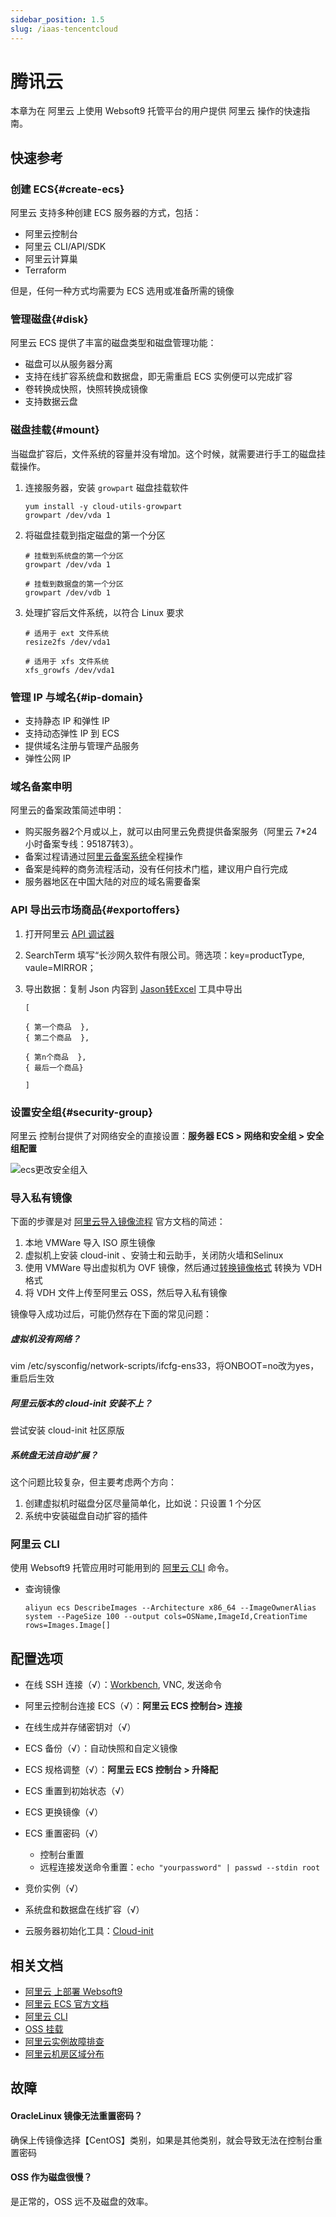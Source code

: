 ```yaml
---
sidebar_position: 1.5
slug: /iaas-tencentcloud
---
```


# 腾讯云

本章为在 阿里云 上使用 Websoft9 托管平台的用户提供 阿里云 操作的快速指南。

## 快速参考

### 创建 ECS{#create-ecs}

阿里云 支持多种创建 ECS 服务器的方式，包括：

- 阿里云控制台
- 阿里云 CLI/API/SDK
- 阿里云计算巢
- Terraform

但是，任何一种方式均需要为 ECS 选用或准备所需的镜像


### 管理磁盘{#disk}

阿里云 ECS 提供了丰富的磁盘类型和磁盘管理功能：  

- 磁盘可以从服务器分离
- 支持在线扩容系统盘和数据盘，即无需重启 ECS 实例便可以完成扩容
- 卷转换成快照，快照转换成镜像
- 支持数据云盘

### 磁盘挂载{#mount}

当磁盘扩容后，文件系统的容量并没有增加。这个时候，就需要进行手工的磁盘挂载操作。  

1. 连接服务器，安装 `growpart` 磁盘挂载软件
   ```
   yum install -y cloud-utils-growpart
   growpart /dev/vda 1
   ```
2. 将磁盘挂载到指定磁盘的第一个分区
   ```
   # 挂载到系统盘的第一个分区
   growpart /dev/vda 1

   # 挂载到数据盘的第一个分区
   growpart /dev/vdb 1
   ```
3. 处理扩容后文件系统，以符合 Linux 要求
   ```
   # 适用于 ext 文件系统
   resize2fs /dev/vda1 

   # 适用于 xfs 文件系统
   xfs_growfs /dev/vda1 
   ```


### 管理 IP 与域名{#ip-domain}

- 支持静态 IP 和弹性 IP
- 支持动态弹性 IP 到 ECS
- 提供域名注册与管理产品服务
- 弹性公网 IP 

### 域名备案申明

阿里云的备案政策简述申明：

- 购买服务器2个月或以上，就可以由阿里云免费提供备案服务（阿里云 7*24小时备案专线：95187转3）。  
- 备案过程请通过[阿里云备案系统](https://beian.aliyun.com/order/index.htm)全程操作
- 备案是纯粹的商务流程活动，没有任何技术门槛，建议用户自行完成
- 服务器地区在中国大陆的对应的域名需要备案


### API 导出云市场商品{#exportoffers}

1. 打开阿里云 [API 调试器](https://next.api.aliyun.com/api/Market/2015-11-01/DescribeProducts?lang=JAVA)
2. SearchTerm 填写“长沙网久软件有限公司。筛选项：key=productType, vaule=MIRROR；
3. 导出数据：复制 Json 内容到 [Jason转Excel](https://jsontoexcel.com/) 工具中导出

    ```
   [

   { 第一个商品  },
   { 第二个商品  },

   { 第n个商品  },
   { 最后一个商品}

   ]
   ```

### 设置安全组{#security-group}

阿里云 控制台提供了对网络安全的直接设置：**服务器 ECS > 网络和安全组 > 安全组配置**

![ecs更改安全组入](./assets/aliyun-modifysg80-websoft9.png)

### 导入私有镜像

下面的步骤是对 [阿里云导入镜像流程](https://help.aliyun.com/document_detail/127285.html) 官方文档的简述：  

1. 本地 VMWare 导入 ISO 原生镜像
2. 虚拟机上安装 cloud-init 、安骑士和云助手，关闭防火墙和Selinux
3. 使用 VMWare 导出虚拟机为 OVF 镜像，然后通过[转换镜像格式](https://help.aliyun.com/document_detail/57187.html) 转换为 VDH 格式
4. 将 VDH 文件上传至阿里云 OSS，然后导入私有镜像

镜像导入成功过后，可能仍然存在下面的常见问题：

##### 虚拟机没有网络？

vim /etc/sysconfig/network-scripts/ifcfg-ens33，将ONBOOT=no改为yes，重启后生效

##### 阿里云版本的  cloud-init 安装不上？

尝试安装  cloud-init 社区原版

##### 系统盘无法自动扩展？

这个问题比较复杂，但主要考虑两个方向：

1. 创建虚拟机时磁盘分区尽量简单化，比如说：只设置 1 个分区
2. 系统中安装磁盘自动扩容的插件

### 阿里云 CLI

使用 Websoft9 托管应用时可能用到的 [阿里云 CLI](https://next.api.aliyun.com/) 命令。  

- 查询镜像

    ```
    aliyun ecs DescribeImages --Architecture x86_64 --ImageOwnerAlias system --PageSize 100 --output cols=OSName,ImageId,CreationTime rows=Images.Image[]
    ```

## 配置选项

- 在线 SSH 连接（√）：[Workbench](https://ecs-workbench.aliyun.com), VNC, 发送命令

- 阿里云控制台连接 ECS（√）：**阿里云 ECS 控制台> 连接**

- 在线生成并存储密钥对（√）

- ECS 备份（√）：自动快照和自定义镜像

- ECS 规格调整（√）：**阿里云 ECS 控制台 > 升降配**

- ECS 重置到初始状态（√）

- ECS 更换镜像（√）

- ECS 重置密码（√）

  - 控制台重置
  - 远程连接发送命令重置：`echo "yourpassword" | passwd --stdin root`

- 竞价实例（√）

- 系统盘和数据盘在线扩容（√）

- 云服务器初始化工具：[Cloud-init](https://cloudinit.readthedocs.io/)


## 相关文档

- [阿里云 上部署 Websoft9](./install/alibabacloud)
- [阿里云 ECS 官方文档](https://help.aliyun.com/zh/ecs/)
- [阿里云 CLI](https://help.aliyun.com/zh/cli/)
- [OSS 挂载](https://help.aliyun.com/document_detail/134092.html)
- [阿里云实例故障排查](https://help.aliyun.com/knowledge_detail/127067.html)
- [阿里云机房区域分布](https://help.aliyun.com/document_detail/40654.html)

## 故障

#### OracleLinux 镜像无法重置密码？

确保上传镜像选择【CentOS】类别，如果是其他类别，就会导致无法在控制台重置密码


#### OSS 作为磁盘很慢？

是正常的，OSS 远不及磁盘的效率。  